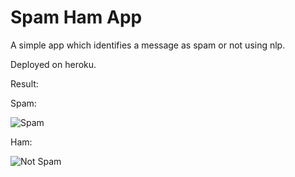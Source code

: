 # Spam Ham App 

A simple app which identifies a message as spam or not using nlp.

Deployed on heroku.

Result:

Spam:

![Spam](https://user-images.githubusercontent.com/78642104/204852475-baf0ca64-960c-4305-9b19-c3c0edf6ab63.png)

Ham:

![Not Spam](https://user-images.githubusercontent.com/78642104/204852544-33ddfab5-8262-41d9-afa2-09bee8efca72.png)
